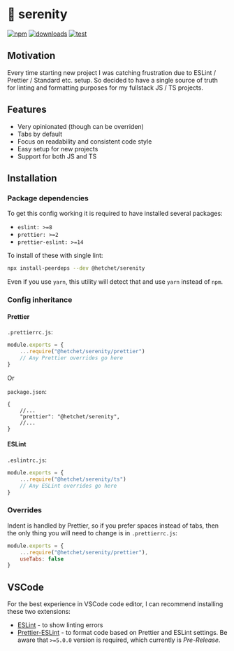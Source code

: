 # 🪷 serenity

[![npm][npm-image]][npm-url]
[![downloads][downloads-image]][downloads-url]
[![test][serenity-image]][serenity-url]

[npm-image]: https://img.shields.io/npm/v/@hetchet/serenity.svg?style=flat
[npm-url]: https://npmjs.org/package/@hetchet/serenity
[downloads-image]: https://img.shields.io/npm/dm/@hetchet/serenity.svg?style=flat
[downloads-url]: https://npmjs.org/package/@hetchet/serenity
[serenity-image]: https://img.shields.io/badge/code%20style-%F0%9F%AA%B7%20serenity-4AD3BA?style=flat
[serenity-url]: https://npmjs.org/package/@hetchet/serenity

## Motivation

Every time starting new project I was catching frustration due to ESLint / Prettier / Standard etc. setup. So decided to have a single source of truth for linting and formatting purposes for my fullstack JS / TS projects.

## Features

- Very opinionated (though can be overriden)
- Tabs by default
- Focus on readability and consistent code style
- Easy setup for new projects
- Support for both JS and TS

## Installation

### Package dependencies

To get this config working it is required to have installed several packages:

- `eslint: >=8`
- `prettier: >=2`
- `prettier-eslint: >=14`

To install of these with single lint:

```sh
npx install-peerdeps --dev @hetchet/serenity
```

Even if you use `yarn`, this utility will detect that and use `yarn` instead of `npm`.

### Config inheritance

#### Prettier

`.prettierrc.js`:

```js
module.exports = {
	...require("@hetchet/serenity/prettier")
	// Any Prettier overrides go here
}
```

Or

`package.json`:

```jsonc
{
	//...
	"prettier": "@hetchet/serenity",
	//...
}
```

#### ESLint

`.eslintrc.js`:

```ts
module.exports = {
	...require("@hetchet/serenity/ts")
	// Any ESLint overrides go here
}
```

### Overrides

Indent is handled by Prettier, so if you prefer spaces instead of tabs, then the only thing you will need to change is in `.prettierrc.js`:

```js
module.exports = {
	...require("@hetchet/serenity/prettier"),
	useTabs: false
}
```

## VSCode

For the best experience in VSCode code editor, I can recommend installing these two extensions:

- [ESLint](https://marketplace.visualstudio.com/items?itemName=dbaeumer.vscode-eslint) - to show linting errors
- [Prettier-ESLint](https://marketplace.visualstudio.com/items?itemName=rvest.vs-code-prettier-eslint) - to format code based on Prettier and ESLint settings. Be aware that `>=5.0.0` version is required, which currently is _Pre-Release_.
